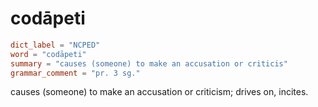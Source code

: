 # codāpeti

``` toml
dict_label = "NCPED"
word = "codāpeti"
summary = "causes (someone) to make an accusation or criticis"
grammar_comment = "pr. 3 sg."
```

causes (someone) to make an accusation or criticism; drives on, incites.

